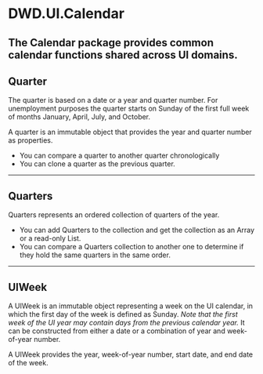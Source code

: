 # DWD.UI.Calendar
The Calendar package provides common calendar functions shared across UI domains.
---

## Quarter
The quarter is based on a date or a year and quarter number.
For unemployment purposes the quarter starts on Sunday of the first full week of months January, April, July, and October.

A quarter is an immutable object that provides the year and quarter number as properties.

- You can compare a quarter to another quarter chronologically
- You can clone a quarter as the previous quarter.
---

## Quarters
Quarters represents an ordered collection of quarters of the year.

- You can add Quarters to the collection and get the collection as an Array or a read-only List. 
- You can compare a Quarters collection to another one to determine if they hold the same quarters in the same order.
---

## UIWeek
A UIWeek is an immutable object representing a week on the UI calendar, in which the first day of the week
is defined as Sunday. *Note that the first week of the UI year may contain days from the previous calendar year.*
It can be constructed from either a date or a combination of year and week-of-year number.

A UIWeek provides the year, week-of-year number, start date, and end date of the week.
